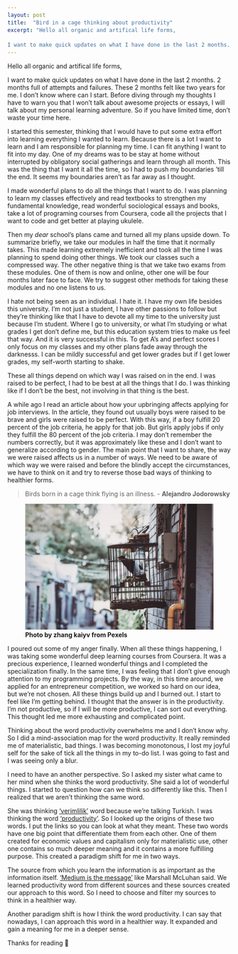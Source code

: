 ```yaml
---
layout: post
title:  "Bird in a cage thinking about productivity"
excerpt: "Hello all organic and artifical life forms,

I want to make quick updates on what I have done in the last 2 months. 2 months full of attempts and failures. These 2 months felt like two years for me."
---
```


Hello all organic and artifical life forms,

I want to make quick updates on what I have done in the last 2 months. 2 months full of attempts and failures. These 2 months felt like two years for me. I don’t know where can I start. Before diving through my thoughts I have to warn you that I won’t talk about awesome projects or essays, I will talk about my personal learning adventure. So if you have limited time, don’t waste your time here.

I started this semester, thinking that I would have to put some extra effort into learning everything I wanted to learn. Because there is a lot I want to learn and I am responsible for planning my time. I can fit anything I want to fit into my day. One of my dreams was to be stay at home without interrupted by obligatory social gatherings and learn through all month. This was the thing that I want it all the time, so I had to push my boundaries ’till the end. It seems my boundaries aren’t as far away as I thought.

I made wonderful plans to do all the things that I want to do. I was planning to learn my classes effectively and read textbooks to strengthen my fundamental knowledge, read wonderful sociological essays and books, take a lot of programing courses from Coursera, code all the projects that I want to code and get better at playing ukulele.

Then my *dear* school’s plans came and turned all my plans upside down. To summarize briefly, we take our modules in half the time that it normally takes. This made learning extremely inefficient and took all the time I was planning to spend doing other things. We took our classes such a compressed way. The other negative thing is that we take two exams from these modules. One of them is now and online, other one will be four months later face to face. We try to suggest other methods for taking these modules and no one listens to us.

I hate not being seen as an individual. I hate it. I have my own life besides this university. I’m not just a student, I have other passions to follow but they’re thinking like that I have to devote all my time to the university just because I’m student. Where I go to university, or what I’m studying or what grades I get don’t define me, but this education system tries to make us feel that way. And it is very successful in this. To get A’s and perfect scores I only focus on my classes and my other plans fade away through the darknesss. I can be mildly successful and get lower grades but if I get lower grades, my self-worth starting to shake.

These all things depend on which way I was raised on in the end. I was raised to be perfect, I had to be best at all the things that I do. I was thinking like if I don’t be the best, not involving in that thing is the best.

A while ago I read an article about how your upbringing affects applying for job interviews. In the article, they found out usually boys were raised to be brave and girls were raised to be perfect. With this way, if a boy fulfill 20 percent of the job criteria, he apply for that job. But girls apply jobs if only they fulfill the 80 percent of the job criteria. I may don’t remember the numbers correctly, but it was approximately like these and I don’t want to generalize according to gender. The main point that I want to share, the way we were raised affects us in a number of ways. We need to be aware of which way we were raised and before the blindly accept the circumstances, we have to think on it and try to reverse those bad ways of thinking to healthier forms.

> Birds born in a cage think flying is an illness. - **Alejandro Jodorowsky**

<figure>
    <img src="/assets/birdcage.jpg">
    <figcaption style="align:center">
        <b>Photo by zhang kaiyv from Pexels</b>
    </figcaption>
</figure>
I poured out some of my anger finally. When all these things happening, I was taking some wonderful deep learning courses from Coursera. It was a precious experience, I learned wonderful things and I completed the specialization finally. In the same time, I was feeling that I don’t give enough attention to my programming projects. By the way, in this time around, we applied for an entrepreneur competition, we worked so hard on our idea, but we’re not chosen. All these things build up and I burned out. I start to feel like I’m getting behind. I thought that the answer is in the productivity. I’m not productive, so if I will be more productive, I can sort out everything. This thought led me more exhausting and complicated point.

Thinking about the word productivity overwhelms me and I don’t know why. So I did a mind-association map for the word productivity. It really reminded me of materialistic, bad things. I was becoming monotonous, I lost my joyful self for the sake of tick all the things in my to-do list. I was going to fast and I was seeing only a blur.

I need to have an another perspective. So I asked my sister what came to her mind when she thinks the word productivity. She said a lot of wonderful things. I started to question how can we think so differently like this. Then I realized that we aren’t thinking the same word.

She was thinking [‘verimlilik’](https://www.etimolojiturkce.com/arama/verim) word because we’re talking Turkish. I was thinking the word [‘productivity’](https://www.etymonline.com/word/productivity). So I looked up the origins of these two words. I put the links so you can look at what they meant. These two words have one big point that differentiate them from each other. One of them created for economic values and capitalism only for materialistic use, other one contains so much deeper meaning and it contains a more fulfilling purpose. This created a paradigm shift for me in two ways.

The source from which you learn the information is as important as the information itself. [‘Medium is the message’](https://en.wikipedia.org/wiki/The_medium_is_the_message) like Marshall McLuhan said. We learned productivity word from different sources and these sources created our approach to this word. So I need to choose and filter my sources to think in a healthier way.

Another paradigm shift is how I think the word productivity. I can say that nowadays, I can approach this word in a healthier way. It expanded and gain a meaning for me in a deeper sense.

Thanks for reading 🖖